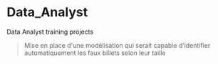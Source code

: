 # Data_Analyst
Data Analyst training projects
> Mise en place d'une modélisation qui serait capable d’identifier automatiquement les faux billets selon leur taille
